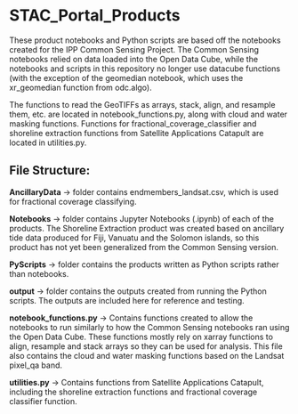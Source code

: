 # STAC_Portal_Products

These product notebooks and Python scripts are based off the notebooks created
for the IPP Common Sensing Project. The Common Sensing notebooks relied on data
loaded into the Open Data Cube, while the notebooks and scripts in this repository 
no longer use datacube functions (with the exception of the geomedian notebook, which uses the xr_geomedian function from odc.algo). 

The functions to read the GeoTIFFs as arrays, stack, align, and resample them, etc. are located in notebook_functions.py, along with cloud and water masking functions.  Functions for fractional_coverage_classifier and shoreline extraction functions from Satellite Applications Catapult are located in utilities.py. 

## File Structure:
**AncillaryData** -> folder contains endmembers_landsat.csv, which is used for fractional coverage classifying.

**Notebooks** -> folder contains Jupyter Notebooks (.ipynb) of each of the products. The Shoreline Extraction product was created based on ancillary tide data produced for Fiji, Vanuatu and the Solomon islands, so this product has not yet been generalized from the Common Sensing version.

**PyScripts** -> folder contains the products written as Python scripts rather than notebooks. 

**output** -> folder contains the outputs created from running the Python scripts. The outputs are included here for reference and testing. 

**notebook_functions.py** -> Contains functions created to allow the notebooks to run similarly to how the Common Sensing notebooks ran using the Open Data Cube. These functions mostly rely on xarray functions to align, resample and stack arrays so they can be used for analysis. This file also contains the cloud and water masking functions based on the Landsat pixel_qa band.

**utilities.py** -> Contains functions from Satellite Applications Catapult, including the shoreline extraction functions and fractional coverage classifier function. 